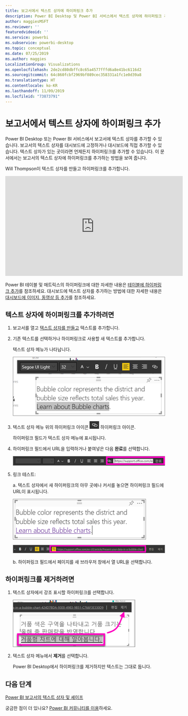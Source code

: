 ```yaml
---
title: 보고서에서 텍스트 상자에 하이퍼링크 추가
description: Power BI Desktop 및 Power BI 서비스에서 텍스트 상자에 하이퍼링크 추가
author: maggiesMSFT
ms.reviewer: ''
featuredvideoid: ''
ms.service: powerbi
ms.subservice: powerbi-desktop
ms.topic: conceptual
ms.date: 07/25/2019
ms.author: maggies
LocalizationGroup: Visualizations
ms.openlocfilehash: 2de2cd80dbffc8c65a4577fffd6a8e41bc6116d2
ms.sourcegitcommit: 64c860fcbf2969bf089cec358331a1fc1e0d39a8
ms.translationtype: HT
ms.contentlocale: ko-KR
ms.lasthandoff: 11/09/2019
ms.locfileid: "73873791"
---
```

# <a name="add-a-hyperlink-to-a-text-box-in-a-report"></a>보고서에서 텍스트 상자에 하이퍼링크 추가
Power BI Desktop 또는 Power BI 서비스에서 보고서에 텍스트 상자를 추가할 수 있습니다. 보고서의 텍스트 상자를 대시보드에 고정하거나 대시보드에 직접 추가할 수 있습니다. 텍스트 상자가 있는 곳이라면 언제든지 하이퍼링크를 추가할 수 있습니다. 이 문서에서는 보고서의 텍스트 상자에 하이퍼링크를 추가하는 방법을 보여 줍니다. 


Will Thompson이 텍스트 상자를 만들고 하이퍼링크를 추가합니다. 

<iframe width="560" height="315" src="https://www.youtube.com/embed/_3q6VEBhGew#t=0m55s" frameborder="0" allowfullscreen></iframe>

Power BI 테이블 및 매트릭스의 하이퍼링크에 대한 자세한 내용은 [테이블에 하이퍼링크 추가](power-bi-hyperlinks-in-tables.md)를 참조하세요. 대시보드에 텍스트 상자를 추가하는 방법에 대한 자세한 내용은 [대시보드에 이미지, 동영상 등 추가](service-dashboard-add-widget.md)를 참조하세요. 

## <a name="to-add-a-hyperlink-to-a-text-box"></a>텍스트 상자에 하이퍼링크를 추가하려면
1. 보고서를 열고 [텍스트 상자를 만들고](power-bi-reports-add-text-and-shapes.md) 텍스트를 추가합니다. 
2. 기존 텍스트를 선택하거나 하이퍼링크로 사용할 새 텍스트를 추가합니다. 

   텍스트 상자 메뉴가 나타납니다.
   
   ![텍스트 상자에서 텍스트 선택](media/service-add-hyperlink-to-text-box/power-bi-hyperlink-new.png)
3. 텍스트 상자 메뉴 위의 하이퍼링크 아이콘 ![하이퍼링크 아이콘](media/service-add-hyperlink-to-text-box/power-bi-hyperlink-icon.png) 하이퍼링크 아이콘.

   하이퍼링크 필드가 텍스트 상자 메뉴에 표시됩니다.

4. 하이퍼링크 필드에서 URL을 입력하거나 붙여넣은 다음 **완료**를 선택합니다.
   
   ![하이퍼링크 필드에 URL 입력 또는 붙여넣기](media/service-add-hyperlink-to-text-box/power-bi-add-link.png)
5. 링크 테스트:  

   a. 텍스트 상자에서 새 하이퍼링크의 아무 곳에나 커서를 놓으면 하이퍼링크 필드에 URL이 표시됩니다.  
     
      ![텍스트 상자의 하이퍼링크](media/service-add-hyperlink-to-text-box/power-bi-test-link.png)
   
      ![하이퍼링크 필드의 URL](media/service-add-hyperlink-to-text-box/power-bi-hyperlink-edit.png)

   b. 하이퍼링크 필드에서 페이지를 새 브라우저 창에서 열 URL을 선택합니다.

## <a name="to-remove-the-hyperlink"></a>하이퍼링크를 제거하려면
1. 텍스트 상자에서 강조 표시할 하이퍼링크를 선택합니다.
   
     ![하이퍼링크 제거](media/service-add-hyperlink-to-text-box/power-bi-hyperlink-remove.png)
2. 텍스트 상자 메뉴에서 **제거**를 선택합니다. 

   Power BI Desktop에서 하이퍼링크를 제거하지만 텍스트는 그대로 둡니다.

## <a name="next-steps"></a>다음 단계
[Power BI 보고서의 텍스트 상자 및 셰이프](power-bi-reports-add-text-and-shapes.md)

궁금한 점이 더 있나요? [Power BI 커뮤니티를 이용](https://community.powerbi.com/)하세요.

